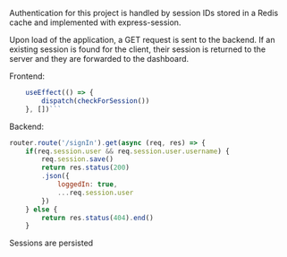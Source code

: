 Authentication for this project is handled by session IDs stored in a Redis cache and implemented with express-session.

Upon load of the application, a GET request is sent to the backend. If an existing session is found for the client, their session is returned to the server and they are forwarded to the dashboard.

Frontend:

````typescript
    useEffect(() => {
        dispatch(checkForSession())
    }, [])```
````

Backend:

```javascript
router.route('/signIn').get(async (req, res) => {
    if(req.session.user && req.session.user.username) {
        req.session.save()
        return res.status(200)
        .json({
            loggedIn: true,
            ...req.session.user
        })
    } else {
        return res.status(404).end()
    }
```

Sessions are persisted
